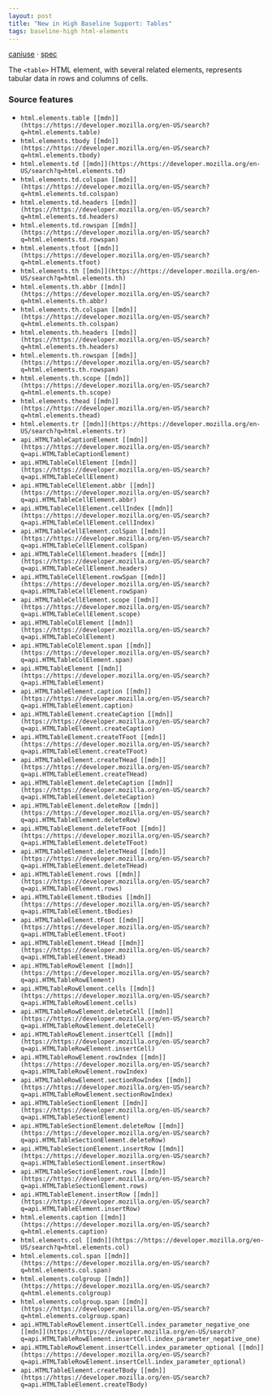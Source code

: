 ```yaml
---
layout: post
title: "New in High Baseline Support: Tables"
tags: baseline-high html-elements
---
```


[caniuse](https://caniuse.com/?search=table) · [spec](https://html.spec.whatwg.org/multipage/tables.html)

The `<table>` HTML element, with several related elements, represents tabular data in rows and columns of cells.

### Source features

- ``html.elements.table [[mdn]](https://https://developer.mozilla.org/en-US/search?q=html.elements.table)``
- ``html.elements.tbody [[mdn]](https://https://developer.mozilla.org/en-US/search?q=html.elements.tbody)``
- ``html.elements.td [[mdn]](https://https://developer.mozilla.org/en-US/search?q=html.elements.td)``
- ``html.elements.td.colspan [[mdn]](https://https://developer.mozilla.org/en-US/search?q=html.elements.td.colspan)``
- ``html.elements.td.headers [[mdn]](https://https://developer.mozilla.org/en-US/search?q=html.elements.td.headers)``
- ``html.elements.td.rowspan [[mdn]](https://https://developer.mozilla.org/en-US/search?q=html.elements.td.rowspan)``
- ``html.elements.tfoot [[mdn]](https://https://developer.mozilla.org/en-US/search?q=html.elements.tfoot)``
- ``html.elements.th [[mdn]](https://https://developer.mozilla.org/en-US/search?q=html.elements.th)``
- ``html.elements.th.abbr [[mdn]](https://https://developer.mozilla.org/en-US/search?q=html.elements.th.abbr)``
- ``html.elements.th.colspan [[mdn]](https://https://developer.mozilla.org/en-US/search?q=html.elements.th.colspan)``
- ``html.elements.th.headers [[mdn]](https://https://developer.mozilla.org/en-US/search?q=html.elements.th.headers)``
- ``html.elements.th.rowspan [[mdn]](https://https://developer.mozilla.org/en-US/search?q=html.elements.th.rowspan)``
- ``html.elements.th.scope [[mdn]](https://https://developer.mozilla.org/en-US/search?q=html.elements.th.scope)``
- ``html.elements.thead [[mdn]](https://https://developer.mozilla.org/en-US/search?q=html.elements.thead)``
- ``html.elements.tr [[mdn]](https://https://developer.mozilla.org/en-US/search?q=html.elements.tr)``
- ``api.HTMLTableCaptionElement [[mdn]](https://https://developer.mozilla.org/en-US/search?q=api.HTMLTableCaptionElement)``
- ``api.HTMLTableCellElement [[mdn]](https://https://developer.mozilla.org/en-US/search?q=api.HTMLTableCellElement)``
- ``api.HTMLTableCellElement.abbr [[mdn]](https://https://developer.mozilla.org/en-US/search?q=api.HTMLTableCellElement.abbr)``
- ``api.HTMLTableCellElement.cellIndex [[mdn]](https://https://developer.mozilla.org/en-US/search?q=api.HTMLTableCellElement.cellIndex)``
- ``api.HTMLTableCellElement.colSpan [[mdn]](https://https://developer.mozilla.org/en-US/search?q=api.HTMLTableCellElement.colSpan)``
- ``api.HTMLTableCellElement.headers [[mdn]](https://https://developer.mozilla.org/en-US/search?q=api.HTMLTableCellElement.headers)``
- ``api.HTMLTableCellElement.rowSpan [[mdn]](https://https://developer.mozilla.org/en-US/search?q=api.HTMLTableCellElement.rowSpan)``
- ``api.HTMLTableCellElement.scope [[mdn]](https://https://developer.mozilla.org/en-US/search?q=api.HTMLTableCellElement.scope)``
- ``api.HTMLTableColElement [[mdn]](https://https://developer.mozilla.org/en-US/search?q=api.HTMLTableColElement)``
- ``api.HTMLTableColElement.span [[mdn]](https://https://developer.mozilla.org/en-US/search?q=api.HTMLTableColElement.span)``
- ``api.HTMLTableElement [[mdn]](https://https://developer.mozilla.org/en-US/search?q=api.HTMLTableElement)``
- ``api.HTMLTableElement.caption [[mdn]](https://https://developer.mozilla.org/en-US/search?q=api.HTMLTableElement.caption)``
- ``api.HTMLTableElement.createCaption [[mdn]](https://https://developer.mozilla.org/en-US/search?q=api.HTMLTableElement.createCaption)``
- ``api.HTMLTableElement.createTFoot [[mdn]](https://https://developer.mozilla.org/en-US/search?q=api.HTMLTableElement.createTFoot)``
- ``api.HTMLTableElement.createTHead [[mdn]](https://https://developer.mozilla.org/en-US/search?q=api.HTMLTableElement.createTHead)``
- ``api.HTMLTableElement.deleteCaption [[mdn]](https://https://developer.mozilla.org/en-US/search?q=api.HTMLTableElement.deleteCaption)``
- ``api.HTMLTableElement.deleteRow [[mdn]](https://https://developer.mozilla.org/en-US/search?q=api.HTMLTableElement.deleteRow)``
- ``api.HTMLTableElement.deleteTFoot [[mdn]](https://https://developer.mozilla.org/en-US/search?q=api.HTMLTableElement.deleteTFoot)``
- ``api.HTMLTableElement.deleteTHead [[mdn]](https://https://developer.mozilla.org/en-US/search?q=api.HTMLTableElement.deleteTHead)``
- ``api.HTMLTableElement.rows [[mdn]](https://https://developer.mozilla.org/en-US/search?q=api.HTMLTableElement.rows)``
- ``api.HTMLTableElement.tBodies [[mdn]](https://https://developer.mozilla.org/en-US/search?q=api.HTMLTableElement.tBodies)``
- ``api.HTMLTableElement.tFoot [[mdn]](https://https://developer.mozilla.org/en-US/search?q=api.HTMLTableElement.tFoot)``
- ``api.HTMLTableElement.tHead [[mdn]](https://https://developer.mozilla.org/en-US/search?q=api.HTMLTableElement.tHead)``
- ``api.HTMLTableRowElement [[mdn]](https://https://developer.mozilla.org/en-US/search?q=api.HTMLTableRowElement)``
- ``api.HTMLTableRowElement.cells [[mdn]](https://https://developer.mozilla.org/en-US/search?q=api.HTMLTableRowElement.cells)``
- ``api.HTMLTableRowElement.deleteCell [[mdn]](https://https://developer.mozilla.org/en-US/search?q=api.HTMLTableRowElement.deleteCell)``
- ``api.HTMLTableRowElement.insertCell [[mdn]](https://https://developer.mozilla.org/en-US/search?q=api.HTMLTableRowElement.insertCell)``
- ``api.HTMLTableRowElement.rowIndex [[mdn]](https://https://developer.mozilla.org/en-US/search?q=api.HTMLTableRowElement.rowIndex)``
- ``api.HTMLTableRowElement.sectionRowIndex [[mdn]](https://https://developer.mozilla.org/en-US/search?q=api.HTMLTableRowElement.sectionRowIndex)``
- ``api.HTMLTableSectionElement [[mdn]](https://https://developer.mozilla.org/en-US/search?q=api.HTMLTableSectionElement)``
- ``api.HTMLTableSectionElement.deleteRow [[mdn]](https://https://developer.mozilla.org/en-US/search?q=api.HTMLTableSectionElement.deleteRow)``
- ``api.HTMLTableSectionElement.insertRow [[mdn]](https://https://developer.mozilla.org/en-US/search?q=api.HTMLTableSectionElement.insertRow)``
- ``api.HTMLTableSectionElement.rows [[mdn]](https://https://developer.mozilla.org/en-US/search?q=api.HTMLTableSectionElement.rows)``
- ``api.HTMLTableElement.insertRow [[mdn]](https://https://developer.mozilla.org/en-US/search?q=api.HTMLTableElement.insertRow)``
- ``html.elements.caption [[mdn]](https://https://developer.mozilla.org/en-US/search?q=html.elements.caption)``
- ``html.elements.col [[mdn]](https://https://developer.mozilla.org/en-US/search?q=html.elements.col)``
- ``html.elements.col.span [[mdn]](https://https://developer.mozilla.org/en-US/search?q=html.elements.col.span)``
- ``html.elements.colgroup [[mdn]](https://https://developer.mozilla.org/en-US/search?q=html.elements.colgroup)``
- ``html.elements.colgroup.span [[mdn]](https://https://developer.mozilla.org/en-US/search?q=html.elements.colgroup.span)``
- ``api.HTMLTableRowElement.insertCell.index_parameter_negative_one [[mdn]](https://https://developer.mozilla.org/en-US/search?q=api.HTMLTableRowElement.insertCell.index_parameter_negative_one)``
- ``api.HTMLTableRowElement.insertCell.index_parameter_optional [[mdn]](https://https://developer.mozilla.org/en-US/search?q=api.HTMLTableRowElement.insertCell.index_parameter_optional)``
- ``api.HTMLTableElement.createTBody [[mdn]](https://https://developer.mozilla.org/en-US/search?q=api.HTMLTableElement.createTBody)``
